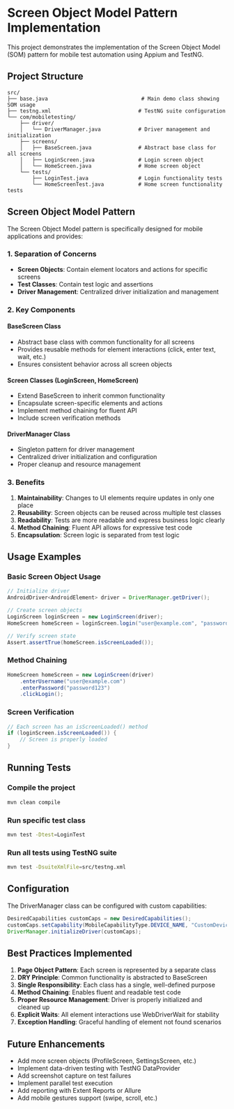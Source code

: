 # Screen Object Model Pattern Implementation

This project demonstrates the implementation of the Screen Object Model (SOM) pattern for mobile test automation using Appium and TestNG.

## Project Structure

```
src/
├── base.java                              # Main demo class showing SOM usage
├── testng.xml                            # TestNG suite configuration
└── com/mobiletesting/
    ├── driver/
    │   └── DriverManager.java            # Driver management and initialization
    ├── screens/
    │   ├── BaseScreen.java               # Abstract base class for all screens
    │   ├── LoginScreen.java              # Login screen object
    │   └── HomeScreen.java               # Home screen object
    └── tests/
        ├── LoginTest.java                # Login functionality tests
        └── HomeScreenTest.java           # Home screen functionality tests
```

## Screen Object Model Pattern

The Screen Object Model pattern is specifically designed for mobile applications and provides:

### 1. Separation of Concerns
- **Screen Objects**: Contain element locators and actions for specific screens
- **Test Classes**: Contain test logic and assertions
- **Driver Management**: Centralized driver initialization and management

### 2. Key Components

#### BaseScreen Class
- Abstract base class with common functionality for all screens
- Provides reusable methods for element interactions (click, enter text, wait, etc.)
- Ensures consistent behavior across all screen objects

#### Screen Classes (LoginScreen, HomeScreen)
- Extend BaseScreen to inherit common functionality
- Encapsulate screen-specific elements and actions
- Implement method chaining for fluent API
- Include screen verification methods

#### DriverManager Class
- Singleton pattern for driver management
- Centralized driver initialization and configuration
- Proper cleanup and resource management

### 3. Benefits

1. **Maintainability**: Changes to UI elements require updates in only one place
2. **Reusability**: Screen objects can be reused across multiple test classes
3. **Readability**: Tests are more readable and express business logic clearly
4. **Method Chaining**: Fluent API allows for expressive test code
5. **Encapsulation**: Screen logic is separated from test logic

## Usage Examples

### Basic Screen Object Usage
```java
// Initialize driver
AndroidDriver<AndroidElement> driver = DriverManager.getDriver();

// Create screen objects
LoginScreen loginScreen = new LoginScreen(driver);
HomeScreen homeScreen = loginScreen.login("user@example.com", "password");

// Verify screen state
Assert.assertTrue(homeScreen.isScreenLoaded());
```

### Method Chaining
```java
HomeScreen homeScreen = new LoginScreen(driver)
    .enterUsername("user@example.com")
    .enterPassword("password123")
    .clickLogin();
```

### Screen Verification
```java
// Each screen has an isScreenLoaded() method
if (loginScreen.isScreenLoaded()) {
    // Screen is properly loaded
}
```

## Running Tests

### Compile the project
```bash
mvn clean compile
```

### Run specific test class
```bash
mvn test -Dtest=LoginTest
```

### Run all tests using TestNG suite
```bash
mvn test -DsuiteXmlFile=src/testng.xml
```

## Configuration

The DriverManager class can be configured with custom capabilities:

```java
DesiredCapabilities customCaps = new DesiredCapabilities();
customCaps.setCapability(MobileCapabilityType.DEVICE_NAME, "CustomDevice");
DriverManager.initializeDriver(customCaps);
```

## Best Practices Implemented

1. **Page Object Pattern**: Each screen is represented by a separate class
2. **DRY Principle**: Common functionality is abstracted to BaseScreen
3. **Single Responsibility**: Each class has a single, well-defined purpose
4. **Method Chaining**: Enables fluent and readable test code
5. **Proper Resource Management**: Driver is properly initialized and cleaned up
6. **Explicit Waits**: All element interactions use WebDriverWait for stability
7. **Exception Handling**: Graceful handling of element not found scenarios

## Future Enhancements

- Add more screen objects (ProfileScreen, SettingsScreen, etc.)
- Implement data-driven testing with TestNG DataProvider
- Add screenshot capture on test failures
- Implement parallel test execution
- Add reporting with Extent Reports or Allure
- Add mobile gestures support (swipe, scroll, etc.)